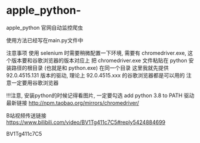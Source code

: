 # apple_python-
apple_python 官网自动监控爬虫


使用方法已经写在main.py文件中

注意事项
使用 selenium 时需要稍微配置一下环境, 需要有 chromedriver.exe,  这个版本要和谷歌浏览器的版本对应上
把 chromedriver.exe 文件粘贴在 python 安装路径的根目录 (也就是和 python.exe) 在同一个目录
这里我就先提供  92.0.4515.131 版本的驱动, 理论上  92.0.4515.xxx 的谷歌浏览器都是可以用的
注意一定要用谷歌浏览器

!!!注意, 安装python的时候记得看图片, 一定要勾选 add python 3.8 to PATH
驱动最新链接
http://npm.taobao.org/mirrors/chromedriver/

B站视频传送链接
https://www.bilibili.com/video/BV1Tg411c7C5#reply5424884699


BV1Tg411c7C5
